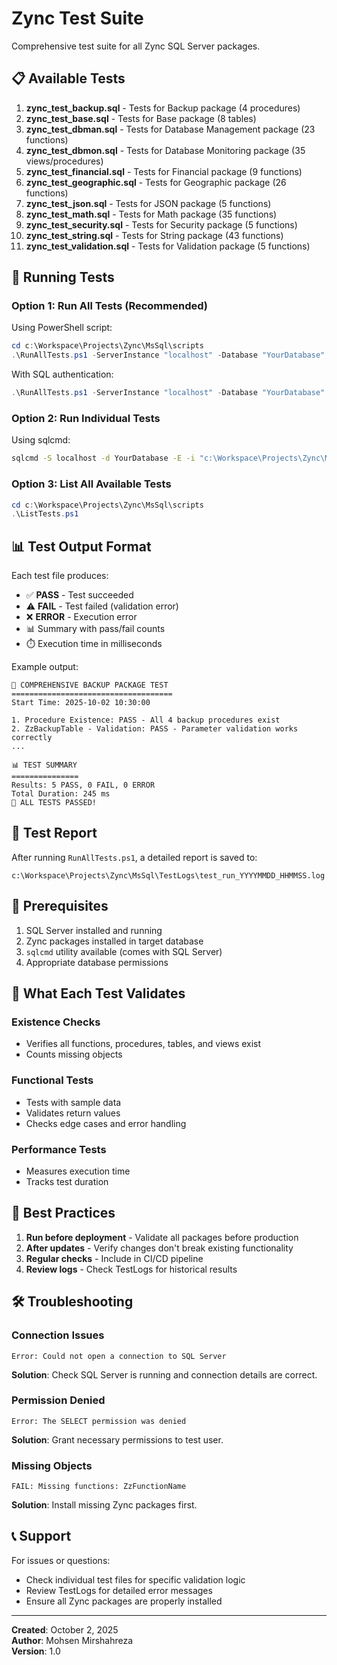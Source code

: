 # Zync Test Suite

Comprehensive test suite for all Zync SQL Server packages.

## 📋 Available Tests

1. **zync_test_backup.sql** - Tests for Backup package (4 procedures)
2. **zync_test_base.sql** - Tests for Base package (8 tables)
3. **zync_test_dbman.sql** - Tests for Database Management package (23 functions)
4. **zync_test_dbmon.sql** - Tests for Database Monitoring package (35 views/procedures)
5. **zync_test_financial.sql** - Tests for Financial package (9 functions)
6. **zync_test_geographic.sql** - Tests for Geographic package (26 functions)
7. **zync_test_json.sql** - Tests for JSON package (5 functions)
8. **zync_test_math.sql** - Tests for Math package (35 functions)
9. **zync_test_security.sql** - Tests for Security package (5 functions)
10. **zync_test_string.sql** - Tests for String package (43 functions)
11. **zync_test_validation.sql** - Tests for Validation package (5 functions)

## 🚀 Running Tests

### Option 1: Run All Tests (Recommended)

Using PowerShell script:

```powershell
cd c:\Workspace\Projects\Zync\MsSql\scripts
.\RunAllTests.ps1 -ServerInstance "localhost" -Database "YourDatabase"
```

With SQL authentication:

```powershell
.\RunAllTests.ps1 -ServerInstance "localhost" -Database "YourDatabase" -UseWindowsAuth:$false -Username "sa" -Password "yourpassword"
```

### Option 2: Run Individual Tests

Using sqlcmd:

```bash
sqlcmd -S localhost -d YourDatabase -E -i "c:\Workspace\Projects\Zync\MsSql\Test\zync_test_backup.sql"
```

### Option 3: List All Available Tests

```powershell
cd c:\Workspace\Projects\Zync\MsSql\scripts
.\ListTests.ps1
```

## 📊 Test Output Format

Each test file produces:
- ✅ **PASS** - Test succeeded
- ⚠️ **FAIL** - Test failed (validation error)
- ❌ **ERROR** - Execution error
- 📊 Summary with pass/fail counts
- ⏱️ Execution time in milliseconds

Example output:
```
🧪 COMPREHENSIVE BACKUP PACKAGE TEST
====================================
Start Time: 2025-10-02 10:30:00

1. Procedure Existence: PASS - All 4 backup procedures exist
2. ZzBackupTable - Validation: PASS - Parameter validation works correctly
...

📊 TEST SUMMARY
===============
Results: 5 PASS, 0 FAIL, 0 ERROR
Total Duration: 245 ms
🎉 ALL TESTS PASSED!
```

## 📝 Test Report

After running `RunAllTests.ps1`, a detailed report is saved to:
```
c:\Workspace\Projects\Zync\MsSql\TestLogs\test_run_YYYYMMDD_HHMMSS.log
```

## 🔧 Prerequisites

1. SQL Server installed and running
2. Zync packages installed in target database
3. `sqlcmd` utility available (comes with SQL Server)
4. Appropriate database permissions

## 🎯 What Each Test Validates

### Existence Checks
- Verifies all functions, procedures, tables, and views exist
- Counts missing objects

### Functional Tests
- Tests with sample data
- Validates return values
- Checks edge cases and error handling

### Performance Tests
- Measures execution time
- Tracks test duration

## 📖 Best Practices

1. **Run before deployment** - Validate all packages before production
2. **After updates** - Verify changes don't break existing functionality
3. **Regular checks** - Include in CI/CD pipeline
4. **Review logs** - Check TestLogs for historical results

## 🛠️ Troubleshooting

### Connection Issues
```
Error: Could not open a connection to SQL Server
```
**Solution**: Check SQL Server is running and connection details are correct.

### Permission Denied
```
Error: The SELECT permission was denied
```
**Solution**: Grant necessary permissions to test user.

### Missing Objects
```
FAIL: Missing functions: ZzFunctionName
```
**Solution**: Install missing Zync packages first.

## 📞 Support

For issues or questions:
- Check individual test files for specific validation logic
- Review TestLogs for detailed error messages
- Ensure all Zync packages are properly installed

---

**Created**: October 2, 2025  
**Author**: Mohsen Mirshahreza  
**Version**: 1.0
